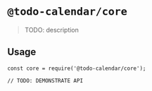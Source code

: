 # `@todo-calendar/core`

> TODO: description

## Usage

```
const core = require('@todo-calendar/core');

// TODO: DEMONSTRATE API
```
